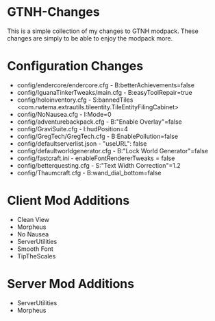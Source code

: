 # GTNH-Changes

This is a simple collection of my changes to GTNH modpack. These changes are simply to be able to enjoy the modpack more.

# Configuration Changes

* config/endercore/endercore.cfg - B:betterAchievements=false
* config/IguanaTinkerTweaks/main.cfg - B:easyToolRepair=true
* config/holoinventory.cfg - S:bannedTiles <com.rwtema.extrautils.tileentity.TileEntityFilingCabinet>
* config/NoNausea.cfg - I:Mode=0
* config/adventurebackpack.cfg - B:"Enable Overlay"=false
* config/GraviSuite.cfg - I:hudPosition=4
* config/GregTech/GregTech.cfg - B:EnablePollution=false
* config/defaultserverlist.json - "useURL": false
* config/defaultworldgenerator.cfg - B:"Lock World Generator"=false
* config/fastcraft.ini - enableFontRendererTweaks = false
* config/betterquesting.cfg - S:"Text Width Correction"=1.2
* config/Thaumcraft.cfg - B:wand_dial_bottom=false

# Client Mod Additions

* Clean View
* Morpheus
* No Nausea
* ServerUtilities
* Smooth Font
* TipTheScales

# Server Mod Additions

* ServerUtilities
* Morpheus
